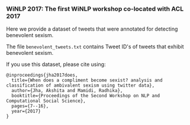 ### WiNLP 2017: The first WiNLP workshop co-located with ACL 2017

Here we provide a dataset of tweets that were annotated for detecting benevolent sexism.

The file `benevolent_tweets.txt` contains Tweet ID's of tweets that exhibit benevolent sexism.

If you use this dataset, please cite using:

```
@inproceedings{jha2017does,
  title={When does a compliment become sexist? analysis and classification of ambivalent sexism using twitter data},
  author={Jha, Akshita and Mamidi, Radhika},
  booktitle={Proceedings of the Second Workshop on NLP and Computational Social Science},
  pages={7--16},
  year={2017}
}
```
